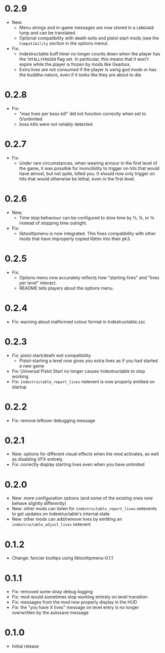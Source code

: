 # 0.2.9

- New:
  - Menu strings and in-game messages are now stored in a `LANGUAGE` lump and
    can be translated.
  - Optional compatibility with death exits and pistol start mods (see the
    `Compatibility` section in the options menu).
- Fix:
  - Indestructable buff timer no longer counts down when the player has the
    `TOTALLYFROZEN` flag set. In particular, this means that it won't expire
    while the player is frozen by mods like Gearbox.
  - Extra lives are not consumed if the player is using god mode or has the
    buddha-nature, even if it looks like they are about to die.

# 0.2.8

- Fix:
  - "max lives per boss kill" did not function correctly when set to 0/unlimited
  - boss kills were not reliably detected

# 0.2.7

- Fix:
  - Under rare circumstances, when wearing armour in the first level of the game, it was possible for invincibility to trigger on hits that would have almost, but not quite, killed you. It should now only trigger on hits that would otherwise be lethal, even in the first level.

# 0.2.6

- New:
  - Time stop behaviour can be configured to slow time by ½, ¼, or ⅛ instead of stopping time outright.
- Fix:
  - libtooltipmenu is now integrated. This fixes compatibility with other mods that have improperly copied libttm into their pk3.

# 0.2.5

- Fix:
  - Options menu now accurately reflects how "starting lives" and "lives per level" interact.
  - README tells players about the options menu.

# 0.2.4

- Fix: warning about malformed colour format in Indestructable.zsc

# 0.2.3

- Fix: pistol start/death exit compatibility
  - Pistol-starting a level now gives you extra lives as if you had started a new game
- Fix: Universal Pistol Start no longer causes Indestructable to stop working
- Fix: `indestructable_report_lives` netevent is now properly emitted on startup

# 0.2.2

- Fix: remove leftover debugging message

# 0.2.1

- New: options for different visual effects when the mod activates, as well as disabling VFX entirely.
- Fix: correctly display starting lives even when you have unlimited

# 0.2.0

- New: more configuration options (and some of the existing ones now behave slightly differently)
- New: other mods can listen for `indestructable_report_lives` netevents to get updates on Indestructable's internal state
- New: other mods can add/remove lives by emitting an `indestructable_adjust_lives` netevent

# 0.1.2

- Change: fancier tooltips using libtooltipmenu-0.1.1

# 0.1.1

- Fix: removed some stray debug logging
- Fix: mod would sometimes stop working entirely on level transition
- Fix: messages from the mod now properly display in the HUD
- Fix: the "you have X lives" message on level entry is no longer overwritten by the autosave message

# 0.1.0

- Initial release
